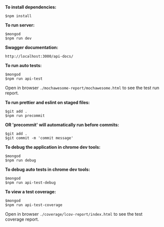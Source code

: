 **To install dependencies:**
```
$npm install
```

**To run server:**
```
$mongod
$npm run dev
```

**Swagger documentation:**

`http://localhost:3000/api-docs/`

**To run auto tests:**
```
$mongod
$npm run api-test
```
Open in browser `./mochawesome-report/mochawesome.html`  to see the test run report. 

**To run prettier and eslint on staged files:**
```
$git add .
$npm run precommit
```
**OR 'precommit' will automatically run before commits:**
```
$git add .
$git commit -m 'commit message'
```

**To debug the application in chrome dev tools:**
```
$mongod
$npm run debug
```


**To debug auto tests in chrome dev tools:**
```
$mongod
$npm run api-test-debug
```


**To view a test coverage:**
```
$mongod
$npm run api-test-coverage
```
Open in browser `./coverage/lcov-report/index.html`  to see the test coverage report. 